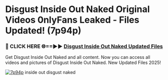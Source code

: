 # Disgust Inside Out Naked Original Videos 0nlyFans Leaked - Files Updated! (7p94p)

<h3>🔴 CLICK HERE 🌐==►► <a href="https://tinyurl.com/up5wt9bj" rel="nofollow">Disgust Inside Out Naked Updated Files</a></h3>

Get Disgust Inside Out Naked and all content. Now you can access all videos and pictures of Disgust Inside Out Naked. New Updated Files 2025!

[![7p94p](https://i.imgur.com/ABiUzMV.gif)](https://tinyurl.com/up5wt9bj)
inside out disgust naked